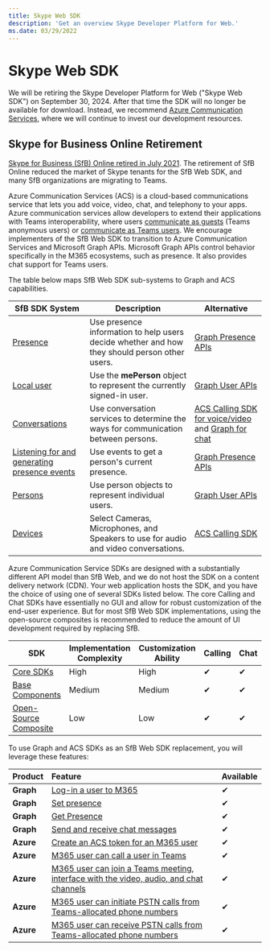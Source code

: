 ```yaml
---
title: Skype Web SDK
description: 'Get an overview Skype Developer Platform for Web.'
ms.date: 03/29/2022
---
```


# Skype Web SDK

We will be retiring the Skype Developer Platform for Web ("Skype Web SDK") on September 30, 2024. After that time the SDK will no longer be available for download. Instead, we recommend [Azure Communication Services](https://learn.microsoft.com/en-us/azure/communication-services/concepts/sdk-options), where we will continue to invest our development resources.

## Skype for Business Online Retirement

[Skype for Business (SfB) Online retired in July 2021](https://techcommunity.microsoft.com/t5/microsoft-teams-blog/skype-for-business-online-to-be-retired-in-2021/ba-p/777833). The retirement of SfB Online reduced the market of Skype tenants for the SfB Web SDK, and many SfB organizations are migrating to Teams.

Azure Communication Services (ACS) is a cloud-based communications service that lets you add voice, video, chat, and telephony to your apps. Azure communication services allow developers to extend their applications with Teams interoperability, where users [communicate as guests](/azure/communication-services/concepts/join-teams-meeting) (Teams anonymous users) or [communicate as Teams users](/azure/communication-services/concepts/teams-endpoint). We encourage implementers of the SfB Web SDK to transition to Azure Communication Services and Microsoft Graph APIs. Microsoft Graph APIs control behavior specifically in the M365 ecosystems, such as presence. It also provides chat support for Teams users.

The table below maps SfB Web SDK sub-systems to Graph and ACS capabilities.

| SfB SDK System | Description  | Alternative   |
|----------|-----------|------------|
| [Presence](./presence.md) | Use presence information to help users decide whether and how they should person other users. | [Graph Presence APIs](/graph/api/resources/presence)  |
| [Local user](./localuser.md) | Use the **mePerson** object to represent the currently signed-in user. | [Graph User APIs](/graph/api/user-get)  |
| [Conversations](./conversations.md) | Use conversation services to determine the ways for communication between persons. | [ACS Calling SDK for voice/video](/azure/communication-services/concepts/sdk-options) and [Graph for chat](/graph/api/resources/chat) |
| [Listening for and generating presence events](./presenceevents.md) | Use events to get a person's current presence. | [Graph Presence APIs](/graph/api/resources/presence.md)  |
| [Persons](./persons.md) | Use person objects to represent individual users. | [Graph User APIs](/graph/api/user-get)  |
| [Devices](./devices.md) | Select Cameras, Microphones, and Speakers to use for audio and video conversations. | [ACS Calling SDK](/azure/communication-services/how-tos/calling-sdk/manage-video#device-management.md)  |

Azure Communication Service SDKs are designed with a substantially different API model than SfB Web, and we do not host the SDK on a content delivery network (CDN). Your web application hosts the SDK, and you have the choice of using one of several SDKs listed below. The core Calling and Chat SDKs have essentially no GUI and allow for robust customization of the end-user experience. But for most SfB Web SDK implementations, using the open-source composites is recommended to reduce the amount of UI development required by replacing SfB.

| **SDK** | **Implementation Complexity** | **Customization Ability** | **Calling** | **Chat** |
|---------|-------------------------------|---------------------------|-------------|----------|
| [Core SDKs](/azure/communication-services/concepts/sdk-options) | High | High | ✔ | ✔ |
| [Base Components](/azure/communication-services/concepts/ui-framework/ui-sdk-overview) | Medium | Medium | ✔ | ✔ |
| [Open-Source Composite](/azure/communication-services/concepts/ui-framework/ui-sdk-overview) | Low | Low | ✔ | ✔ |

To use Graph and ACS SDKs as an SfB Web SDK replacement, you will leverage these features:

| Product   | **Feature**                                                                             | **Available**     |
|:----------|:----------------------------------------------------------------------------------------|:----------------|
| **Graph** | [Log-in a user to M365](/graph/auth.md)                                                 | ✔ |
| **Graph** | [Set presence](/graph/api/presence-setpresence.md)                                      | ✔ |
| **Graph** | [Get Presence](/graph/api/presence-get.md)                                              | ✔ |
| **Graph** | [Send and receive chat messages](/graph/api/chatmessage-post.md)                        | ✔ |
| **Azure** | [Create an ACS token for an M365 user](/azure/communication-services/quickstarts/manage-teams-identity)                                                    | ✔  |
| **Azure** | [M365 user can call a user in Teams](/azure/communication-services/quickstarts/voice-video-calling/get-started-with-voice-video-calling-custom-teams-client)                                                      | ✔  |
| **Azure** | [M365 user can join a Teams meeting, interface with the video, audio, and chat channels](/azure/communication-services/quickstarts/voice-video-calling/get-started-teams-interop)  | ✔  |
| **Azure** | [M365 user can initiate PSTN calls from Teams-allocated phone numbers](/azure/communication-services/how-tos/cte-calling-sdk/manage-calls)                    | ✔  |
| **Azure** | [M365 user can receive PSTN calls from Teams-allocated phone numbers](/azure/communication-services/how-tos/cte-calling-sdk/manage-calls)                     | ✔  |
